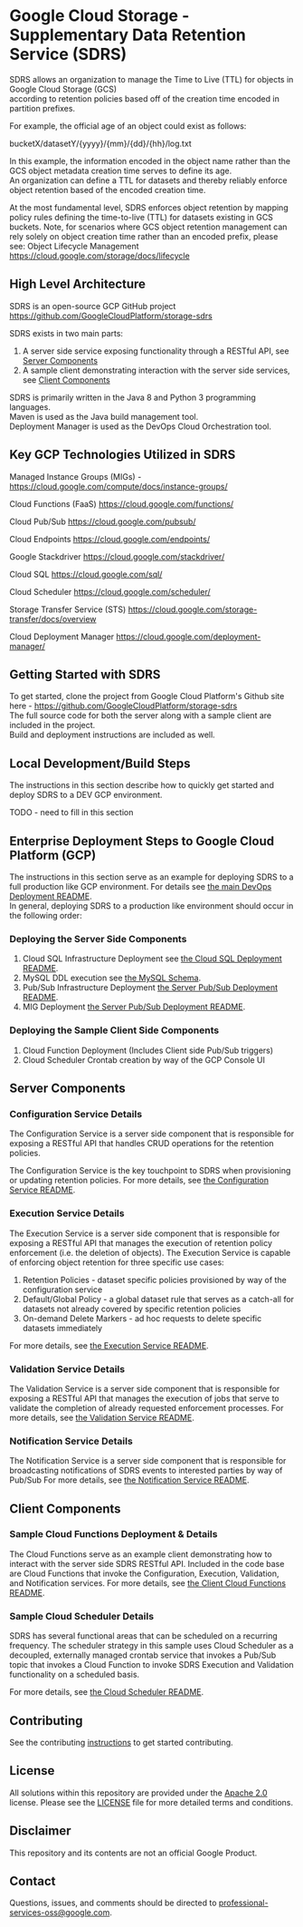 # Google Cloud Storage - Supplementary Data Retention Service (SDRS)

SDRS allows an organization to manage the Time to Live (TTL) for objects in Google Cloud Storage (GCS)   
according to retention policies based off of the creation time encoded in partition prefixes.  
  
For example, the official age of an object could exist as follows:  
  
bucketX/datasetY/{yyyy}/{mm}/{dd}/{hh}/log.txt  
  
In this example, the information encoded in the object name rather than the GCS object metadata creation time serves to define its age.  
An organization can define a TTL for datasets and thereby reliably enforce object retention based of the encoded creation time.  
   
At the most fundamental level, SDRS enforces object retention by mapping policy rules defining the time-to-live (TTL) for datasets existing in GCS buckets. 
Note, for scenarios where GCS object retention management can rely solely on object creation time rather than an encoded prefix, please see:
Object Lifecycle Management https://cloud.google.com/storage/docs/lifecycle  
  
## High Level Architecture  
  
SDRS is an open-source GCP GitHub project https://github.com/GoogleCloudPlatform/storage-sdrs  
  
SDRS exists in two main parts:  

1) A server side service exposing functionality through a RESTful API, see [Server Components](#server-components)  
2) A sample client demonstrating interaction with the server side services, see [Client Components](#client-components)  
  
SDRS is primarily written in the Java 8 and Python 3 programming languages.  
Maven is used as the Java build management tool.  
Deployment Manager is used as the DevOps Cloud Orchestration tool.  
  
  
## Key GCP Technologies Utilized in SDRS

Managed Instance Groups (MIGs) - https://cloud.google.com/compute/docs/instance-groups/  
  
Cloud Functions (FaaS) https://cloud.google.com/functions/  
  
Cloud Pub/Sub https://cloud.google.com/pubsub/  
  
Cloud Endpoints https://cloud.google.com/endpoints/  
   
Google Stackdriver https://cloud.google.com/stackdriver/  
  
Cloud SQL https://cloud.google.com/sql/  
  
Cloud Scheduler https://cloud.google.com/scheduler/  
  
Storage Transfer Service (STS) https://cloud.google.com/storage-transfer/docs/overview  
  
Cloud Deployment Manager https://cloud.google.com/deployment-manager/  
  

## Getting Started with SDRS

To get started, clone the project from Google Cloud Platform's Github site here - https://github.com/GoogleCloudPlatform/storage-sdrs  
The full source code for both the server along with a sample client are included in the project.   
Build and deployment instructions are included as well.  
  
## Local Development/Build Steps

The instructions in this section describe how to quickly get started and deploy SDRS to a DEV GCP environment. 

TODO - need to fill in this section 

## Enterprise Deployment Steps to Google Cloud Platform (GCP)  

The instructions in this section serve as an example for deploying SDRS to a full production like GCP environment.
For details see [the main DevOps Deployment README](./scripts/deployment/README.md).  
In general, deploying SDRS to a production like environment should occur in the following order:  

### Deploying the Server Side Components 

1) Cloud SQL Infrastructure Deployment see [the Cloud SQL Deployment README](./scripts/deployment/cloud-sql/README.md).
2) MySQL DDL execution see [the MySQL Schema](./scripts/sql/retention_schema.sql).
3) Pub/Sub Infrastructure Deployment [the Server Pub/Sub Deployment README](./scripts/deployment/pub-sub/README.md).
4) MIG Deployment [the Server Pub/Sub Deployment README](./scripts/deployment/mig_create_and_update/README.md).

### Deploying the Sample Client Side Components 

1) Cloud Function Deployment (Includes Client side Pub/Sub triggers)
2) Cloud Scheduler Crontab creation by way of the GCP Console UI

## Server Components

### Configuration Service Details 

The Configuration Service is a server side component that is responsible for exposing
a RESTful API that handles CRUD operations for the retention policies. 

The Configuration Service is the key touchpoint to SDRS when provisioning or updating retention policies. 
For more details, see [the Configuration Service README](./readme/README-configuration.md).

### Execution Service Details 

The Execution Service is a server side component that is responsible for exposing
a RESTful API that manages the execution of retention policy enforcement (i.e. the deletion of objects). 
The Execution Service is capable of enforcing object retention for three specific use cases:

1) Retention Policies - dataset specific policies provisioned by way of the configuration service
2) Default/Global Policy - a global dataset rule that serves as a catch-all for datasets not already covered by specific retention policies
3) On-demand Delete Markers - ad hoc requests to delete specific datasets immediately

For more details, see [the Execution Service README](./readme/README-executor.md).

### Validation Service Details 

The Validation Service is a server side component that is responsible for exposing
a RESTful API that manages the execution of jobs that serve to validate the completion of already requested enforcement processes. 
For more details, see [the Validation Service README](./readme/README-validation.md).

### Notification Service Details

The Notification Service is a server side component that is responsible for broadcasting notifications of SDRS events to 
interested parties by way of Pub/Sub
For more details, see [the Notification Service README](./readme/README-notification.md).

## Client Components  

### Sample Cloud Functions Deployment & Details

The Cloud Functions serve as an example client demonstrating how to interact with the server side SDRS RESTful API. 
Included in the code base are Cloud Functions that invoke the Configuration, Execution, 
Validation, and Notification services. 
For more details, see [the Client Cloud Functions README](./sample-client/README-cloudfunctions.md).

### Sample Cloud Scheduler Details

SDRS has several functional areas that can be scheduled on a recurring frequency.  The scheduler strategy in this sample uses
Cloud Scheduler as a decoupled, externally managed crontab service that invokes a Pub/Sub topic that invokes a Cloud Function to invoke
SDRS Execution and Validation functionality on a scheduled basis.
  
For more details, see [the Cloud Scheduler README](./readme/README-cloudscheduler.md).

## Contributing
See the contributing [instructions](./CONTRIBUTING.md) to get started contributing.

## License
All solutions within this repository are provided under the [Apache 2.0](https://www.apache.org/licenses/LICENSE-2.0) license. Please see the [LICENSE](/LICENSE) file for more detailed terms and conditions.

## Disclaimer
This repository and its contents are not an official Google Product.

## Contact
Questions, issues, and comments should be directed to
[professional-services-oss@google.com](mailto:professional-services-oss@google.com).
